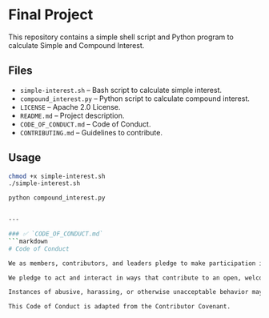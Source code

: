 # Final Project

This repository contains a simple shell script and Python program to calculate Simple and Compound Interest.

## Files

- `simple-interest.sh` – Bash script to calculate simple interest.
- `compound_interest.py` – Python script to calculate compound interest.
- `LICENSE` – Apache 2.0 License.
- `README.md` – Project description.
- `CODE_OF_CONDUCT.md` – Code of Conduct.
- `CONTRIBUTING.md` – Guidelines to contribute.

## Usage

```bash
chmod +x simple-interest.sh
./simple-interest.sh

python compound_interest.py


---

### ✅ `CODE_OF_CONDUCT.md`
```markdown
# Code of Conduct

We as members, contributors, and leaders pledge to make participation in our community a harassment-free experience for everyone.

We pledge to act and interact in ways that contribute to an open, welcoming, diverse, inclusive, and healthy community.

Instances of abusive, harassing, or otherwise unacceptable behavior may be reported to the community leaders.

This Code of Conduct is adapted from the Contributor Covenant.
